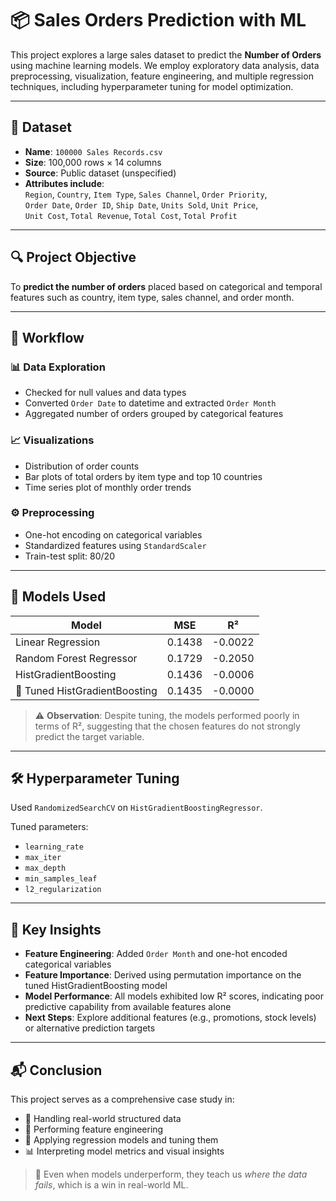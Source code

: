 # 📦 Sales Orders Prediction with ML

This project explores a large sales dataset to predict the **Number of Orders** using machine learning models. We employ exploratory data analysis, data preprocessing, visualization, feature engineering, and multiple regression techniques, including hyperparameter tuning for model optimization.

---

## 📁 Dataset

- **Name**: `100000 Sales Records.csv`  
- **Size**: 100,000 rows × 14 columns  
- **Source**: Public dataset (unspecified)  
- **Attributes include**:  
  `Region`, `Country`, `Item Type`, `Sales Channel`, `Order Priority`,  
  `Order Date`, `Order ID`, `Ship Date`, `Units Sold`, `Unit Price`,  
  `Unit Cost`, `Total Revenue`, `Total Cost`, `Total Profit`

---

## 🔍 Project Objective

To **predict the number of orders** placed based on categorical and temporal features such as country, item type, sales channel, and order month.

---

## 🧪 Workflow

### 📊 Data Exploration

- Checked for null values and data types
- Converted `Order Date` to datetime and extracted `Order Month`
- Aggregated number of orders grouped by categorical features

### 📈 Visualizations

- Distribution of order counts
- Bar plots of total orders by item type and top 10 countries
- Time series plot of monthly order trends

### ⚙️ Preprocessing

- One-hot encoding on categorical variables
- Standardized features using `StandardScaler`
- Train-test split: 80/20

---

## 🤖 Models Used

| Model                       | MSE     | R²       |
|----------------------------|---------|----------|
| Linear Regression          | 0.1438  | -0.0022  |
| Random Forest Regressor    | 0.1729  | -0.2050  |
| HistGradientBoosting       | 0.1436  | -0.0006  |
| 🔧 Tuned HistGradientBoosting | 0.1435  | -0.0000  |

> ⚠️ **Observation**: Despite tuning, the models performed poorly in terms of R², suggesting that the chosen features do not strongly predict the target variable.

---

## 🛠️ Hyperparameter Tuning

Used `RandomizedSearchCV` on `HistGradientBoostingRegressor`.

Tuned parameters:
- `learning_rate`
- `max_iter`
- `max_depth`
- `min_samples_leaf`
- `l2_regularization`

---

## 📌 Key Insights

- **Feature Engineering**: Added `Order Month` and one-hot encoded categorical variables
- **Feature Importance**: Derived using permutation importance on the tuned HistGradientBoosting model
- **Model Performance**: All models exhibited low R² scores, indicating poor predictive capability from available features alone
- **Next Steps**: Explore additional features (e.g., promotions, stock levels) or alternative prediction targets

---

## 📬 Conclusion

This project serves as a comprehensive case study in:

- 🧱 Handling real-world structured data  
- 🧪 Performing feature engineering  
- 🤖 Applying regression models and tuning them  
- 📊 Interpreting model metrics and visual insights  

> 🚀 Even when models underperform, they teach us _where the data fails_, which is a win in real-world ML.
